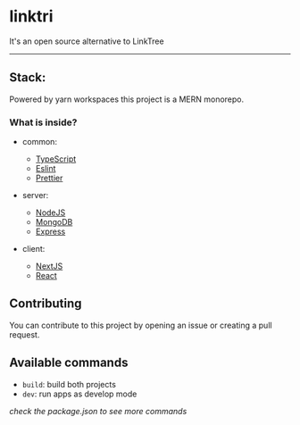 # linktri

It's an open source alternative to LinkTree

---

## Stack:

Powered by yarn workspaces this project is a MERN monorepo.

### What is inside?

- common:

  - [TypeScript](https://www.typescriptlang.org/)
  - [Eslint](https://eslint.org/)
  - [Prettier](https://prettier.io/)

- server:

  - [NodeJS](#)
  - [MongoDB](#)
  - [Express](#)

- client:
  - [NextJS](#)
  - [React](#)

## Contributing

You can contribute to this project by opening an issue or creating a pull request.

## Available commands

- `build`: build both projects
- `dev`: run apps as develop mode

_check the package.json to see more commands_
